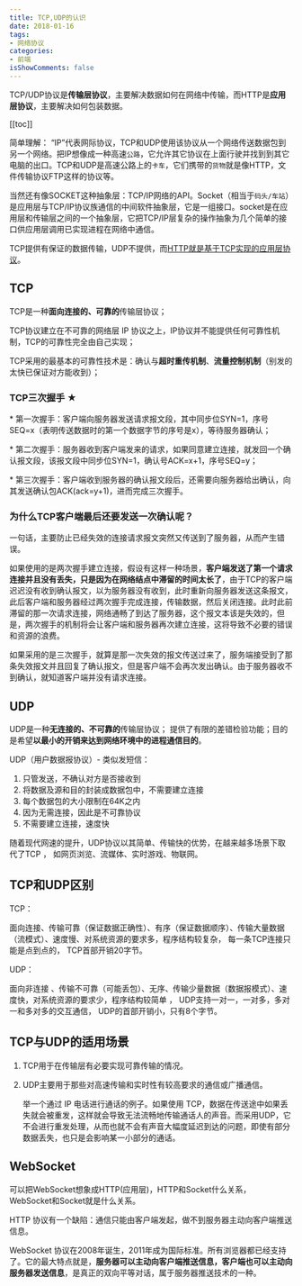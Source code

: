 ```yaml
---
title: TCP,UDP的认识
date: 2018-01-16
tags:
- 网络协议
categories:
- 前端
isShowComments: false
---
```


<Boxx/>

TCP/UDP协议是**传输层协议**，主要解决数据如何在网络中传输，而HTTP是**应用层协议**，主要解决如何包装数据。

<!-- more -->

[[toc]]

简单理解： “IP”代表网际协议，TCP和UDP使用该协议从一个网络传送数据包到另一个网络。把IP想像成一种高速`公路`，它允许其它协议在上面行驶并找到到其它电脑的出口。TCP和UDP是高速公路上的`卡车`，它们携带的`货物`就是像HTTP，文件传输协议FTP这样的协议等。 

当然还有像SOCKET这种抽象层：TCP/IP网络的API。Socket（相当于`码头/车站`）是应用层与TCP/IP协议族通信的中间软件抽象层，它是一组接口。socket是在应用层和传输层之间的一个抽象层，它把TCP/IP层复杂的操作抽象为几个简单的接口供应用层调用已实现进程在网络中通信。 

TCP提供有保证的数据传输，UDP不提供，而<u>HTTP就是基于TCP实现的应用层协议</u>。

## TCP

TCP是一种**面向连接的、可靠的**传输层协议；

TCP协议建立在不可靠的网络层 IP 协议之上，IP协议并不能提供任何可靠性机制，TCP的可靠性完全由自己实现；

TCP采用的最基本的可靠性技术是：确认与**超时重传机制**、**流量控制机制**（别发的太快已保证对方能收到）；  

### TCP三次握手 ★

 \*   第一次握手：客户端向服务器发送请求报文段，其中同步位SYN=1，序号SEQ=x（表明传送数据时的第一个数据字节的序号是x），等待服务器确认；

\*   第二次握手：服务器收到客户端发来的请求，如果同意建立连接，就发回一个确认报文段，该报文段中同步位SYN=1，确认号ACK=x+1，序号SEQ=y；

\*   第三次握手：客户端收到服务器的确认报文段后，还需要向服务器给出确认，向其发送确认包ACK(ack=y+1)，进而完成三次握手。 

### 为什么TCP客户端最后还要发送一次确认呢？

一句话，主要防止已经失效的连接请求报文突然又传送到了服务器，从而产生错误。

如果使用的是两次握手建立连接，假设有这样一种场景，**客户端发送了第一个请求连接并且没有丢失，只是因为在网络结点中滞留的时间太长了**，由于TCP的客户端迟迟没有收到确认报文，以为服务器没有收到，此时重新向服务器发送这条报文，此后客户端和服务器经过两次握手完成连接，传输数据，然后关闭连接。此时此前滞留的那一次请求连接，网络通畅了到达了服务器，这个报文本该是失效的，但是，两次握手的机制将会让客户端和服务器再次建立连接，这将导致不必要的错误和资源的浪费。

如果采用的是三次握手，就算是那一次失效的报文传送过来了，服务端接受到了那条失效报文并且回复了确认报文，但是客户端不会再次发出确认。由于服务器收不到确认，就知道客户端并没有请求连接。

## UDP

UDP是一种**无连接的、不可靠的**传输层协议； 提供了有限的差错检验功能；目的是希望**以最小的开销来达到网络环境中的进程通信目的**。

UDP（用户数据报协议）- 类似发短信：
   
1. 只管发送，不确认对方是否接收到
2. 将数据及源和目的封装成数据包中，不需要建立连接
3. 每个数据包的大小限制在64K之内
4. 因为无需连接，因此是不可靠协议
5. 不需要建立连接，速度快

随着现代网速的提升，UDP协议以其简单、传输快的优势，在越来越多场景下取代了TCP ， 如网页浏览、流媒体、实时游戏、物联网。 

## TCP和UDP区别

TCP：

面向连接、传输可靠（保证数据正确性）、有序（保证数据顺序）、传输大量数据（流模式）、速度慢、对系统资源的要求多，程序结构较复杂，
每一条TCP连接只能是点到点的，
TCP首部开销20字节。 

UDP：

面向非连接 、传输不可靠（可能丢包）、无序、传输少量数据（数据报模式）、速度快，对系统资源的要求少，程序结构较简单 ，
UDP支持一对一，一对多，多对一和多对多的交互通信，
UDP的首部开销小，只有8个字节。 

## TCP与UDP的适用场景

1. TCP用于在传输层有必要实现可靠传输的情况。

2. UDP主要用于那些对高速传输和实时性有较高要求的通信或广播通信。

   举一个通过 IP 电话进行通话的例子。如果使用 TCP，数据在传送途中如果丢失就会被重发，这样就会导致无法流畅地传输通话人的声音。而采用UDP，它不会进行重发处理，从而也就不会有声音大幅度延迟到达的问题，即使有部分数据丢失，也只是会影响某一小部分的通话。

## WebSocket

可以把WebSocket想象成HTTP(应用层)，HTTP和Socket什么关系，WebSocket和Socket就是什么关系。 

HTTP 协议有一个缺陷：通信只能由客户端发起，做不到服务器主动向客户端推送信息。 

WebSocket 协议在2008年诞生，2011年成为国际标准。所有浏览器都已经支持了。它的最大特点就是，**服务器可以主动向客户端推送信息，客户端也可以主动向服务器发送信息**，是真正的双向平等对话，属于服务器推送技术的一种。 